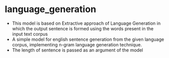 # language_generation
* This model is based on Extractive approach of Language Generation in which the output sentence is formed using the words present in the input text corpus
* A simple model for english sentence generation from the given language corpus, implementing n-gram language generation technique.
* The length of sentence is passed as an argument of the model
